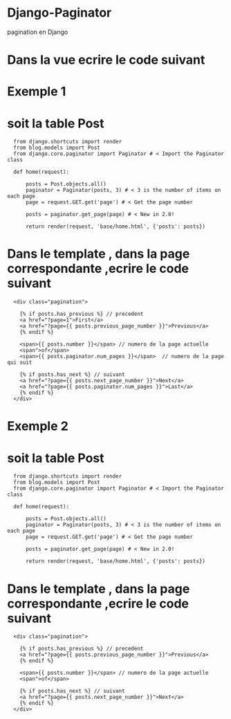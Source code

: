 # Django-Paginator
pagination en Django
# Dans la vue ecrire le code suivant
# Exemple 1
# soit la table Post 
      from django.shortcuts import render
      from blog.models import Post
      from django.core.paginator import Paginator # < Import the Paginator class

      def home(request):

          posts = Post.objects.all()
          paginator = Paginator(posts, 3) # < 3 is the number of items on each page
          page = request.GET.get('page') # < Get the page number

          posts = paginator.get_page(page) # < New in 2.0!

          return render(request, 'base/home.html', {'posts': posts})
# Dans le template , dans la page correspondante ,ecrire le code suivant 

      <div class="pagination">

        {% if posts.has_previous %} // precedent
        <a href="?page=1">First</a>
        <a href="?page={{ posts.previous_page_number }}">Previous</a>
        {% endif %}

        <span>{{ posts.number }}</span> // numero de la page actuelle
        <span">of</span>
        <span>{{ posts.paginator.num_pages }}</span>  // numero de la page qui suit

        {% if posts.has_next %} // suivant
        <a href="?page={{ posts.next_page_number }}">Next</a> 
        <a href="?page={{ posts.paginator.num_pages }}">Last</a>
        {% endif %}
      </div>

# Exemple 2

# soit la table Post 
      from django.shortcuts import render
      from blog.models import Post
      from django.core.paginator import Paginator # < Import the Paginator class

      def home(request):

          posts = Post.objects.all()
          paginator = Paginator(posts, 3) # < 3 is the number of items on each page
          page = request.GET.get('page') # < Get the page number

          posts = paginator.get_page(page) # < New in 2.0!

          return render(request, 'base/home.html', {'posts': posts})

# Dans le template , dans la page correspondante ,ecrire le code suivant 

      <div class="pagination">

        {% if posts.has_previous %} // precedent
        <a href="?page={{ posts.previous_page_number }}">Previous</a>
        {% endif %}

        <span>{{ posts.number }}</span> // numero de la page actuelle
        <span">of</span>

        {% if posts.has_next %} // suivant
        <a href="?page={{ posts.next_page_number }}">Next</a> 
        {% endif %}
      </div>
      
